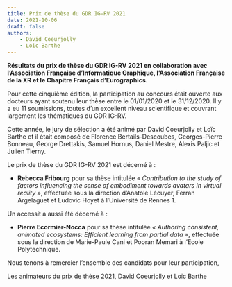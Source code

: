 ```yaml
---
title: Prix de thèse du GDR IG-RV 2021
date: 2021-10-06
draft: false
authors:
    - David Coeurjolly
    - Loic Barthe
---
```


**Résultats du prix de thèse du GDR IG-RV 2021 en collaboration avec l’Association Française d’Informatique Graphique, l’Association Française de la XR et le Chapitre Français d’Eurographics.**


Pour cette cinquième édition, la participation au concours était ouverte aux docteurs ayant soutenu leur thèse entre le 01/01/2020 et le 31/12/2020. Il y a eu 11 soumissions, toutes d’un excellent niveau scientifique et couvrant largement les thématiques du GDR IG-RV.

Cette année, le jury de sélection a été animé par David Coeurjolly et Loïc Barthe et il était composé de Florence Bertails-Descoubes, Georges-Pierre Bonneau, George Drettakis, Samuel Hornus, Daniel Mestre, Alexis Paljic et Julien Tierny.

Le prix de thèse du GDR IG-RV 2021 est décerné à :

* **Rebecca Fribourg** pour sa thèse intitulée *« Contribution to the study of factors influencing the sense of embodiment towards avatars in virtual reality »*, effectuée sous la direction d’Anatole Lécuyer, Ferran Argelaguet et Ludovic Hoyet à l’Université de Rennes 1.

Un accessit a aussi été décerné à :

* **Pierre Ecormier-Nocca** pour sa thèse intitulée *« Authoring consistent, animated ecosystems: Efficient learning from partial data  »*, effectuée sous la direction de Marie-Paule Cani et Pooran Memari à l’Ecole Polytechnique.


Nous tenons à remercier l’ensemble des candidats pour leur participation,

Les animateurs du prix de thèse 2021,
David Coeurjolly et Loïc Barthe
